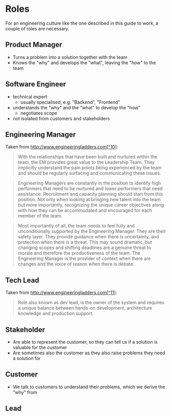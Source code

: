 # Roles

For an engineering culture like the one described in this guide to work, a couple of roles are necessary.

## Product Manager

- Turns a problem into a solution together with the team
- Knows the "why" and develops the "what", leaving the "how" to the team

## Software Engineer

- technical expert
    - usually specialised, e.g. "Backend", "Frontend"
- understands the "why" and the "what" to develop the "how"
    - negotiates scope
- not isolated from customers and stakeholders


## Engineering Manager

Taken from http://www.engineeringladders.com[^10]:

> With the relationships that have been built and nurtured within the team, the EM provides great value to the Leadership Team. They implicitly understand the pain points being experienced by the team and should be regularly surfacing and communicating these issues.

> Engineering Managers are constantly in the position to identify high performers that need to be nurtured and lower performers that need assistance. Recruitment and capacity planning should start from this position. Not only when looking at bringing new talent into the team but more importantly, recognizing the unique career objectives along with how they can be accommodated and encouraged for each member of the team.

> Most importantly of all, the team needs to feel fully and unconditionally supported by the Engineering Manager. They are their safety layer. They provide guidance when there is uncertainty, and protection when there is a threat. This may sound dramatic, but changing scopes and shifting deadlines are a genuine threat to morale and therefore the productiveness of the team. The Engineering Manager is the provider of context when there are changes and the voice of reason when there is debate.

## Tech Lead

Taken from http://www.engineeringladders.com[^11]:

> Role also known as dev lead, is the owner of the system and requires a unique balance between hands-on development, architecture knowledge and production support.

## Stakeholder

- Are able to represent the customer, so they can tell us if a solution is valuable for the customer
- Are sometimes also the customer as they also raise problems they need a solution for

## Customer

- We talk to customers to understand their problems, which we derive the "why" from

## Lead

[^10]: http://www.engineeringladders.com/EngineeringManager.html
[^11]: http://www.engineeringladders.com/TechLead.html

